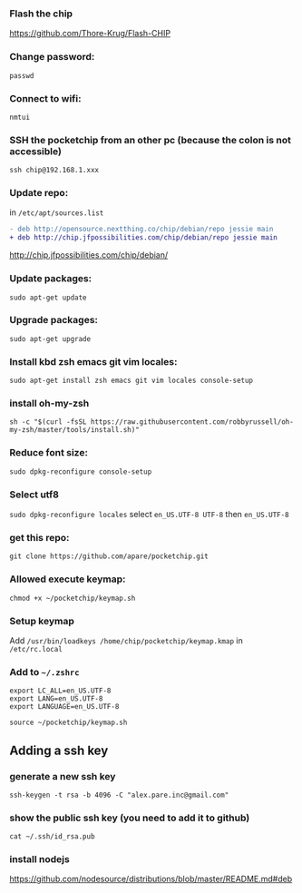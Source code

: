 ### Flash the chip
https://github.com/Thore-Krug/Flash-CHIP
### Change password:
`passwd`
### Connect to wifi:
`nmtui`
### SSH the pocketchip from an other pc (because the colon is not accessible)
`ssh chip@192.168.1.xxx`
### Update repo:
in `/etc/apt/sources.list`
```diff
- deb http://opensource.nextthing.co/chip/debian/repo jessie main
+ deb http://chip.jfpossibilities.com/chip/debian/repo jessie main
```
http://chip.jfpossibilities.com/chip/debian/
### Update packages:
`sudo apt-get update`
### Upgrade packages:
`sudo apt-get upgrade`
### Install kbd zsh emacs git vim locales:
`sudo apt-get install zsh emacs git vim locales console-setup`
### install oh-my-zsh
`sh -c "$(curl -fsSL https://raw.githubusercontent.com/robbyrussell/oh-my-zsh/master/tools/install.sh)"`
### Reduce font size:
`sudo dpkg-reconfigure console-setup`
### Select utf8
`sudo dpkg-reconfigure locales`
select `en_US.UTF-8 UTF-8` then `en_US.UTF-8`
### get this repo:
`git clone https://github.com/apare/pocketchip.git`
### Allowed execute keymap:
`chmod +x ~/pocketchip/keymap.sh`
###  Setup keymap
Add `/usr/bin/loadkeys /home/chip/pocketchip/keymap.kmap` in `/etc/rc.local`

### Add to `~/.zshrc`
```
export LC_ALL=en_US.UTF-8
export LANG=en_US.UTF-8
export LANGUAGE=en_US.UTF-8

source ~/pocketchip/keymap.sh
```
## Adding a ssh key
### generate a new ssh key
`ssh-keygen -t rsa -b 4096 -C "alex.pare.inc@gmail.com"`
### show the public ssh key (you need to add it to github)
`cat ~/.ssh/id_rsa.pub`

### install nodejs
https://github.com/nodesource/distributions/blob/master/README.md#deb

